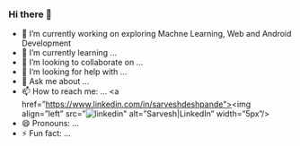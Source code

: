 ### Hi there 👋

<!--
**SarveshD7/SarveshD7** is a ✨ _special_ ✨ repository because its `README.md` (this file) appears on your GitHub profile.

Here are some ideas to get you started:
-->
- 🔭 I’m currently working on exploring Machne Learning, Web and Android Development
- 🌱 I’m currently learning ...
- 👯 I’m looking to collaborate on ...
- 🤔 I’m looking for help with ...
- 💬 Ask me about ...
- 📫 How to reach me: ...
<a href=”https://www.linkedin.com/in/sarveshdeshpande"><img align=”left” src=”![linkedin](https://user-images.githubusercontent.com/89806960/226155142-8bc22f59-b9c8-47cb-ad4d-e5286166dd1e.png)" alt=”Sarvesh|LinkedIn” width=”5px”/></a>
- 😄 Pronouns: ...
- ⚡ Fun fact: ...

